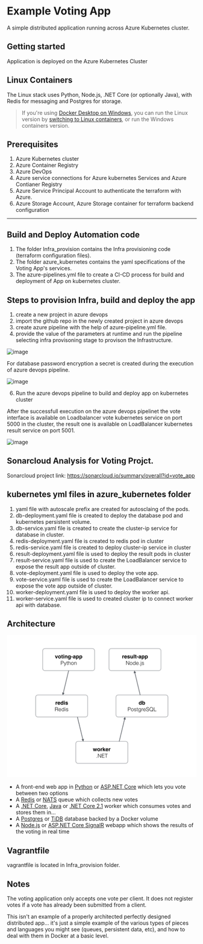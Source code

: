 Example Voting App
=========

A simple distributed application running across Azure Kubernetes cluster.

Getting started
---------------

Application is deployed on the Azure Kubernetes Cluster


## Linux Containers

The Linux stack uses Python, Node.js, .NET Core (or optionally Java), with Redis for messaging and Postgres for storage.

> If you're using [Docker Desktop on Windows](https://store.docker.com/editions/community/docker-ce-desktop-windows), you can run the Linux version by [switching to Linux containers](https://docs.docker.com/docker-for-windows/#switch-between-windows-and-linux-containers), or run the Windows containers version.



Prerequisites
-------------------------
1. Azure Kubernetes cluster
2. Azure Container Registry
3. Azure DevOps
4. Azure service connections for Azure kubernetes Services and Azure Contianer Registry 
5. Azure Service Principal Account to authenticate the terraform with Azure.
6. Azure Storage Account, Azure Storage container for terraform backend configuration

-------------------------
Build and Deploy Automation code
-------------------------
1. The folder Infra_provision contains the Infra provisioning code (terraform configuration files).
2. The folder azure_kubernetes contains the yaml specifications of the Voting App's services.
3. The azure-pipelines.yml file to create a CI-CD process for build and deployment of App on kubernetes cluster.

Steps to provision Infra, build and deploy the app
-------------------------
1. create a new project in azure devops
2. import the github repo in the newly created project in azure devops
3. create azure pipeline with the help of azure-pipeline.yml file.
4. provide the value of the parameters at runtime and run the pipeline selecting infra provisoning stage to provison the Infrastructure.

![image](https://user-images.githubusercontent.com/99867275/154939035-27287cb6-f4f0-48e9-86c7-c8f73ac1c25b.png)

For database password encryption a secret is created during the execution of azure devops pipeline.

![image](https://user-images.githubusercontent.com/99867275/154626216-b3def3e3-8386-4168-a923-7c811d638775.png)

6. Run the azure devops pipeline to build and deploy app on kubernetes cluster

After the successfull execution on the azure devops pipelinet the vote interface is available on Loadbalancer vote kubernetes service on port 5000 in the cluster, the result one is available on LoadBalancer kubernetes result service on port 5001.

![image](https://user-images.githubusercontent.com/99867275/154890689-ccd804c5-9017-4674-b6bd-15bd4f25e3e2.png)

Sonarcloud Analysis for Voting Projct.
-----
Sonarcloud project link: https://sonarcloud.io/summary/overall?id=vote_app

kubernetes yml files in azure_kubernetes folder
-----
1. yaml file with autoscale prefix are created for autosclaing of the pods.
2. db-deployment.yaml file is created to deploy the database pod and kubernetes persistent volume.
3. db-service.yaml file is created to create the cluster-ip service for database in cluster.
4. redis-deployment.yaml file is created to redis pod in cluster
5. redis-service.yaml file is created to deploy cluster-ip service in cluster
6. result-deployment.yaml file is used to deploy the result pods in cluster
7. result-service.yaml file is used to create the LoadBalancer service to expose the result app outside of cluster.
8. vote-deployment.yaml file is used to deploy the vote app.
9. vote-service.yaml file is used to create the LoadBalancer service to expose the vote app outside of cluster.
10. worker-deployment.yaml file is used to deploy the worker api.
11. worker-service.yaml file is used to created cluster ip to connect worker api with database.

Architecture
-----

![Architecture diagram](architecture.png)

* A front-end web app in [Python](/vote) or [ASP.NET Core](/vote/dotnet) which lets you vote between two options
* A [Redis](https://hub.docker.com/_/redis/) or [NATS](https://hub.docker.com/_/nats/) queue which collects new votes
* A [.NET Core](/worker/src/Worker), [Java](/worker/src/main) or [.NET Core 2.1](/worker/dotnet) worker which consumes votes and stores them in…
* A [Postgres](https://hub.docker.com/_/postgres/) or [TiDB](https://hub.docker.com/r/dockersamples/tidb/tags/) database backed by a Docker volume
* A [Node.js](/result) or [ASP.NET Core SignalR](/result/dotnet) webapp which shows the results of the voting in real time


Vagrantfile
-----
vagrantfile is located in Infra_provision folder.

Notes
-----

The voting application only accepts one vote per client. It does not register votes if a vote has already been submitted from a client.

This isn't an example of a properly architected perfectly designed distributed app... it's just a simple 
example of the various types of pieces and languages you might see (queues, persistent data, etc), and how to 
deal with them in Docker at a basic level. 
